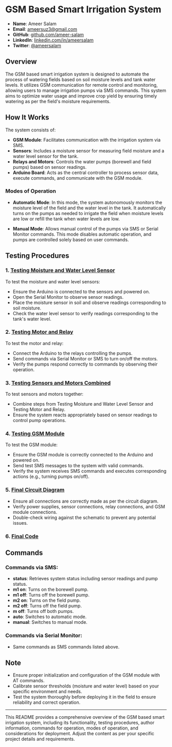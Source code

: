# GSM Based Smart Irrigation System

- **Name**: Ameer Salam
- **Email**: ameersuz3@gmail.com
- **GitHub**: [github.com/ameer-salam](https://github.com/ameer-salam)
- **LinkedIn**: [linkedin.com/in/ameersalam](https://www.linkedin.com/in/ameersalam/)
- **Twitter**: [@ameersalam](https://twitter.com/ameer_salam3)

## Overview

The GSM based smart irrigation system is designed to automate the process of watering fields based on soil moisture levels and tank water levels. It utilizes GSM communication for remote control and monitoring, allowing users to manage irrigation pumps via SMS commands. This system aims to optimize water usage and improve crop yield by ensuring timely watering as per the field's moisture requirements.

## How It Works

The system consists of:
- **GSM Module**: Facilitates communication with the irrigation system via SMS.
- **Sensors**: Includes a moisture sensor for measuring field moisture and a water level sensor for the tank.
- **Relays and Motors**: Controls the water pumps (borewell and field pumps) based on sensor readings.
- **Arduino Board**: Acts as the central controller to process sensor data, execute commands, and communicate with the GSM module.

### Modes of Operation

- **Automatic Mode**: In this mode, the system autonomously monitors the moisture level of the field and the water level in the tank. It automatically turns on the pumps as needed to irrigate the field when moisture levels are low or refill the tank when water levels are low.
  
- **Manual Mode**: Allows manual control of the pumps via SMS or Serial Monitor commands. This mode disables automatic operation, and pumps are controlled solely based on user commands.


## Testing Procedures

### 1. [Testing Moisture and Water Level Sensor](https://github.com/ameer-salam/Arduino-Projects/tree/main/Borewell_and_Smart_irrigation_system_v2/1.%20testing_moisture_and_water_level_sensor)

To test the moisture and water level sensors:
- Ensure the Arduino is connected to the sensors and powered on.
- Open the Serial Monitor to observe sensor readings.
- Place the moisture sensor in soil and observe readings corresponding to soil moisture.
- Check the water level sensor to verify readings corresponding to the tank's water level.

### 2. [Testing Motor and Relay](https://github.com/ameer-salam/Arduino-Projects/tree/main/Borewell_and_Smart_irrigation_system_v2/2.%20testing_motor_and_relay)

To test the motor and relay:
- Connect the Arduino to the relays controlling the pumps.
- Send commands via Serial Monitor or SMS to turn on/off the motors.
- Verify the pumps respond correctly to commands by observing their operation.

### 3. [Testing Sensors and Motors Combined](https://github.com/ameer-salam/Arduino-Projects/tree/main/Borewell_and_Smart_irrigation_system_v2/3.%20testing_sensors_motors_combined)

To test sensors and motors together:
- Combine steps from Testing Moisture and Water Level Sensor and Testing Motor and Relay.
- Ensure the system reacts appropriately based on sensor readings to control pump operations.

### 4. [Testing GSM Module](https://github.com/ameer-salam/Arduino-Projects/tree/main/Borewell_and_Smart_irrigation_system_v2/4.%20testing_GSM_module)

To test the GSM module:
- Ensure the GSM module is correctly connected to the Arduino and powered on.
- Send test SMS messages to the system with valid commands.
- Verify the system receives SMS commands and executes corresponding actions (e.g., turning pumps on/off).

### 5. [Final Circuit Diagram](https://github.com/ameer-salam/Arduino-Projects/tree/main/Borewell_and_Smart_irrigation_system_v2/5.%20Final%20Circuit%20Diagram)

- Ensure all connections are correctly made as per the circuit diagram.
- Verify power supplies, sensor connections, relay connections, and GSM module connections.
- Double-check wiring against the schematic to prevent any potential issues.

### 6. [Final Code](https://github.com/ameer-salam/Arduino-Projects/tree/main/Borewell_and_Smart_irrigation_system_v2/6.%20Final%20code/FinalCode_)

## Commands

### Commands via SMS:

- **status**: Retrieves system status including sensor readings and pump status.
- **m1 on**: Turns on the borewell pump.
- **m1 off**: Turns off the borewell pump.
- **m2 on**: Turns on the field pump.
- **m2 off**: Turns off the field pump.
- **m off**: Turns off both pumps.
- **auto**: Switches to automatic mode.
- **manual**: Switches to manual mode.

### Commands via Serial Monitor:

- Same commands as SMS commands listed above.

## Note

- Ensure proper initialization and configuration of the GSM module with AT commands.
- Calibrate sensor thresholds (moisture and water level) based on your specific environment and needs.
- Test the system thoroughly before deploying it in the field to ensure reliability and correct operation.

---

This README provides a comprehensive overview of the GSM based smart irrigation system, including its functionality, testing procedures, author information, commands for operation, modes of operation, and considerations for deployment. Adjust the content as per your specific project details and requirements.
